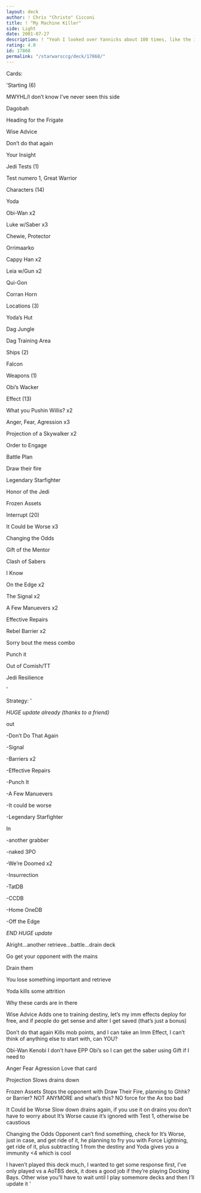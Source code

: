 ```yaml
---
layout: deck
author: ! Chris "Christo" Cicconi
title: ! "My Machine Killer"
side: Light
date: 2001-07-27
description: ! "Yeah I looked over Yannicks about 100 times, like the idea so this is it MY WAY"
rating: 4.0
id: 17868
permalink: "/starwarsccg/deck/17868/"
---
```

Cards: 

'Starting (6)

MWYHL/I don’t know I’ve never seen this side

Dagobah

Heading for the Frigate

Wise Advice 

Don’t do that again

Your Insight


Jedi Tests (1)

Test numero 1, Great Warrior


Characters (14)

Yoda

Obi-Wan x2

Luke w/Saber x3

Chewie, Protector 

Orrimaarko

Cappy Han x2

Leia w/Gun x2

Qui-Gon

Corran Horn


Locations (3)

Yoda’s Hut

Dag Jungle

Dag Training Area


Ships (2) 

Falcon


Weapons (1)

Obi’s Wacker


Effect (13)

What you Pushin Willis? x2 

Anger, Fear, Agression x3

Projection of a Skywalker x2

Order to Engage 

Battle Plan

Draw their fire

Legendary Starfighter

Honor of the Jedi

Frozen Assets


Interrupt (20)

It Could be Worse x3

Changing the Odds 

Gift of the Mentor 

Clash of Sabers

I Know

On the Edge x2

The Signal x2

A Few Manuevers x2

Effective Repairs 

Rebel Barrier x2

Sorry bout the mess combo

Punch it 

Out of Comish/TT

Jedi Resilience







'

Strategy: '

*HUGE update already (thanks to a friend)*

out

-Don’t Do That Again

-Signal

-Barriers x2

-Effective Repairs

-Punch It

-A Few Manuevers

-It could be worse

-Legendary Starfighter


In

-another grabber

-naked 3PO

-We’re Doomed x2

-Insurrection

-TatDB

-CCDB

-Home OneDB

-Off the Edge

*END HUGE update*

Alright...another retrieve...battle...drain deck


Go get your opponent with the mains

Drain them

You lose something important and retrieve

Yoda kills some attrition


Why these cards are in there


Wise Advice Adds one to training destiny, let’s my imm effects deploy for free, and if people do get sense and alter I get saved (that’s just a bonus)


Don’t do that again Kills mob points, and I can take an Imm Effect, I can’t think of anything else to start with, can YOU?


Obi-Wan Kenobi I don’t have EPP Obi’s so I can get the saber using Gift if I need to


Anger Fear Agression Love that card


Projection Slows drains down


Frozen Assets Stops the opponent with Draw Their Fire, planning to Ghhk? or Barrier? NOT ANYMORE and what’s this? NO force for the Ax too bad


It Could be Worse Slow down drains again, if you use it on drains you don’t have to worry about It’s Worse cause it’s ignored with Test 1, otherwise be caustious


Changing the Odds Opponent can’t find something, check for It’s Worse, just in case, and get ride of it, he planning to fry you with Force Lightning, get ride of it, plus subtracting 1 from the destiny and Yoda gives you a immunity <4 which is cool


I haven’t played this deck much, I wanted to get some response first, I’ve only played vs a AoTBS deck, it does a good job if they’re playing Docking Bays. Other wise you’ll have to wait until I play somemore decks and then I’ll update it   '
